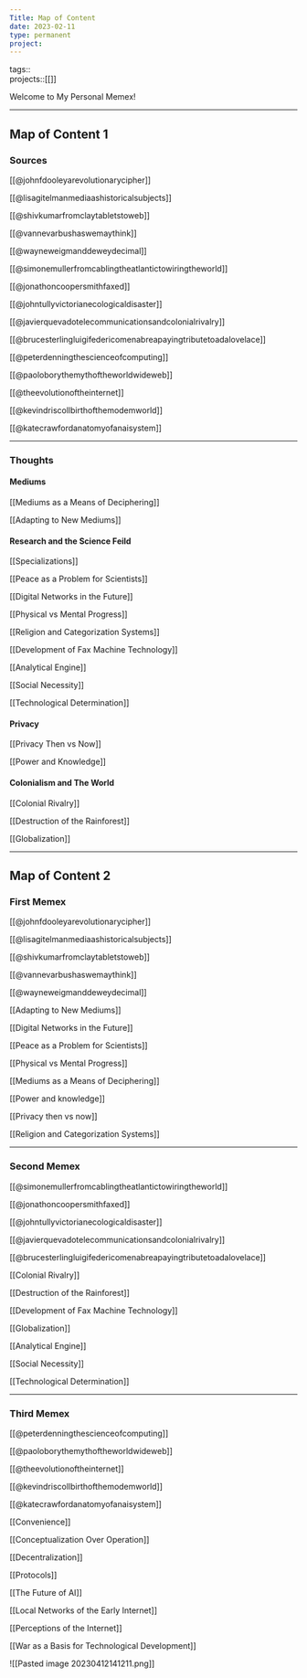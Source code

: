 ```yaml
---
Title: Map of Content
date: 2023-02-11
type: permanent
project:
---
```

tags::  
projects::[[]]

Welcome to My Personal Memex!

--- 
## Map of Content 1

### Sources

[[@johnfdooleyarevolutionarycipher]]

[[@lisagitelmanmediaashistoricalsubjects]]

[[@shivkumarfromclaytabletstoweb]]

[[@vannevarbushaswemaythink]]

[[@wayneweigmanddeweydecimal]]

[[@simonemullerfromcablingtheatlantictowiringtheworld]]

[[@jonathoncoopersmithfaxed]]

[[@johntullyvictorianecologicaldisaster]]

[[@javierquevadotelecommunicationsandcolonialrivalry]]

[[@brucesterlingluigifedericomenabreapayingtributetoadalovelace]]

[[@peterdenningthescienceofcomputing]]

[[@paoloborythemythoftheworldwideweb]]

[[@theevolutionoftheinternet]]

[[@kevindriscollbirthofthemodemworld]]

[[@katecrawfordanatomyofanaisystem]]

--- 
### Thoughts 

#### Mediums

[[Mediums as a Means of Deciphering]]

[[Adapting to New Mediums]]

#### Research and the Science Feild

[[Specializations]]

[[Peace as a Problem for Scientists]]

[[Digital Networks in the Future]]

[[Physical vs Mental Progress]]

[[Religion and Categorization Systems]]

[[Development of Fax Machine Technology]]

[[Analytical Engine]]

[[Social Necessity]]

[[Technological Determination]]

#### Privacy

[[Privacy Then vs Now]]

[[Power and Knowledge]]

#### Colonialism and The World

[[Colonial Rivalry]]

[[Destruction of the Rainforest]]

[[Globalization]]

---
## Map of Content 2

### First Memex

[[@johnfdooleyarevolutionarycipher]]

[[@lisagitelmanmediaashistoricalsubjects]]

[[@shivkumarfromclaytabletstoweb]]

[[@vannevarbushaswemaythink]]

[[@wayneweigmanddeweydecimal]]

[[Adapting to New Mediums]]

[[Digital Networks in the Future]]

[[Peace as a Problem for Scientists]]

[[Physical vs Mental Progress]]

[[Mediums as a Means of Deciphering]]

[[Power and knowledge]]

[[Privacy then vs now]]

[[Religion and Categorization Systems]]

---
### Second Memex

[[@simonemullerfromcablingtheatlantictowiringtheworld]]

[[@jonathoncoopersmithfaxed]]

[[@johntullyvictorianecologicaldisaster]]

[[@javierquevadotelecommunicationsandcolonialrivalry]]

[[@brucesterlingluigifedericomenabreapayingtributetoadalovelace]]

[[Colonial Rivalry]]

[[Destruction of the Rainforest]]

[[Development of Fax Machine Technology]]

[[Globalization]]

[[Analytical Engine]]

[[Social Necessity]]

[[Technological Determination]]

---
### Third Memex

[[@peterdenningthescienceofcomputing]]

[[@paoloborythemythoftheworldwideweb]]

[[@theevolutionoftheinternet]]

[[@kevindriscollbirthofthemodemworld]]

[[@katecrawfordanatomyofanaisystem]]

[[Convenience]]

[[Conceptualization Over Operation]]

[[Decentralization]]

[[Protocols]]

[[The Future of AI]]

[[Local Networks of the Early Internet]]

[[Perceptions of the Internet]]

[[War as a Basis for Technological Development]]



![[Pasted image 20230412141211.png]]



